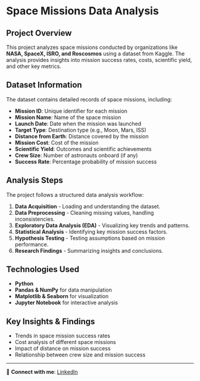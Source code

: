 # Space Missions Data Analysis

##  Project Overview
This project analyzes space missions conducted by organizations like **NASA, SpaceX, ISRO, and Roscosmos** using a dataset from Kaggle. The analysis provides insights into mission success rates, costs, scientific yield, and other key metrics. 

##  Dataset Information
The dataset contains detailed records of space missions, including:
- **Mission ID**: Unique identifier for each mission
- **Mission Name**: Name of the space mission
- **Launch Date**: Date when the mission was launched
- **Target Type**: Destination type (e.g., Moon, Mars, ISS)
- **Distance from Earth**: Distance covered by the mission
- **Mission Cost**: Cost of the mission
- **Scientific Yield**: Outcomes and scientific achievements
- **Crew Size**: Number of astronauts onboard (if any)
- **Success Rate**: Percentage probability of mission success

##  Analysis Steps
The project follows a structured data analysis workflow:
1. **Data Acquisition** - Loading and understanding the dataset.
2. **Data Preprocessing** - Cleaning missing values, handling inconsistencies.
3. **Exploratory Data Analysis (EDA)** - Visualizing key trends and patterns.
4. **Statistical Analysis** - Identifying key mission success factors.
5. **Hypothesis Testing** - Testing assumptions based on mission performance.
6. **Research Findings** - Summarizing insights and conclusions.

##  Technologies Used
- **Python** 
- **Pandas & NumPy** for data manipulation
- **Matplotlib & Seaborn** for visualization
- **Jupyter Notebook** for interactive analysis


##  Key Insights & Findings
-  Trends in space mission success rates
-  Cost analysis of different space missions
-  Impact of distance on mission success
-  Relationship between crew size and mission success

---
🔗 **Connect with me**: [LinkedIn](https://www.linkedin.com/in/mamata-sawant-87330b2a6)

